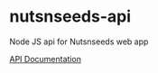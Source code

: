 # nutsnseeds-api
Node JS api for Nutsnseeds web app

[API Documentation](https://documenter.getpostman.com/view/9504305/TzskDNKU)
